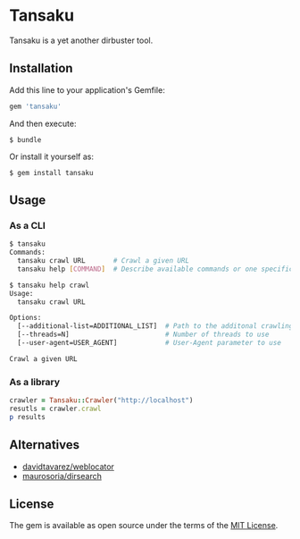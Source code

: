 # Tansaku

Tansaku is a yet another dirbuster tool.

## Installation

Add this line to your application's Gemfile:

```ruby
gem 'tansaku'
```

And then execute:

    $ bundle

Or install it yourself as:

    $ gem install tansaku

## Usage

### As a CLI

```sh
$ tansaku
Commands:
  tansaku crawl URL       # Crawl a given URL
  tansaku help [COMMAND]  # Describe available commands or one specific command

$ tansaku help crawl
Usage:
  tansaku crawl URL

Options:
  [--additional-list=ADDITIONAL_LIST]  # Path to the additonal crawling pats file
  [--threads=N]                        # Number of threads to use
  [--user-agent=USER_AGENT]            # User-Agent parameter to use

Crawl a given URL
```

### As a library

```ruby
crawler = Tansaku::Crawler("http://localhost")
resutls = crawler.crawl
p results
```

## Alternatives

- [davidtavarez/weblocator](https://github.com/davidtavarez/weblocator)
- [maurosoria/dirsearch](https://github.com/maurosoria/dirsearch)

## License

The gem is available as open source under the terms of the [MIT License](https://opensource.org/licenses/MIT).
